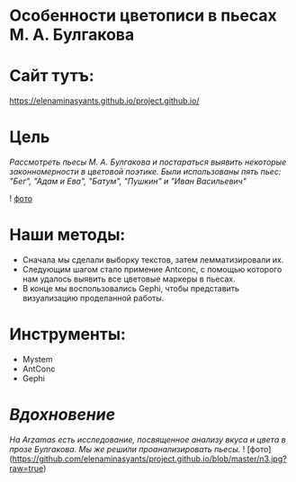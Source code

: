 # Особенности цветописи в пьесах М. А. Булгакова
# Сайт тутъ:
https://elenaminasyants.github.io/project.github.io/
# Цель
*Рассмотреть пьесы М. А. Булгакова и постараться выявить некоторые законномерности в цветовой поэтике. Были использованы пять пьес:
"Бег", "Адам и Ева", "Батум", "Пушкин" и "Иван Васильевич"*

! [фото](https://github.com/elenaminasyants/bulgakov.github.io/blob/master/n1.jpg)

# Наши методы: 
+ Сначала мы сделали выборку текстов, затем лемматизировали их.
+ Следующим шагом стало примение Antconc, с помощью которого нам удалось выявить все цветовые маркеры в пьесах.
+ В конце мы воспользовались Gephi, чтобы представить визуализацию проделанной работы.

# Инструменты:
+ Mystem
+ AntConc
+ Gephi

# *Вдохновение* 
*На Arzamas есть исследование, посвященное анализу вкуса и цвета в прозе Булгакова. Мы же решили проанализировать пьесы.*
! [фото] (https://github.com/elenaminasyants/project.github.io/blob/master/n3.jpg?raw=true)
